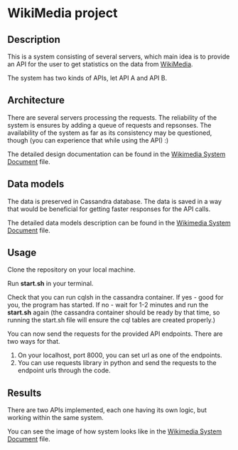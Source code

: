 # WikiMedia project

## **Description**

This is a system consisting of several servers, which main idea is to provide an API for the user to get statistics on the data from [WikiMedia](https://stream.wikimedia.org/v2/stream/page-create).

The system has two kinds of APIs, let API A and API B.

## **Architecture**

There are several servers processing the requests. The reliability of the system  is ensures by adding a queue of requests and repsonses.
The availability of the system as far as its consistency may be questioned, though (you can experience that while using the API) :)

The detailed design documentation can be found in the [Wikimedia System Document](https://github.com/linvieson/wikimedia-api/blob/develop/Wikimedia%20System%20Document.pdf) file.

## **Data models**

The data is preserved in Cassandra database. The data is saved in a way that would be beneficial for getting faster responses for the API calls.

The detailed data models description can be found in the [Wikimedia System Document](https://github.com/linvieson/wikimedia-api/blob/develop/Wikimedia%20System%20Document.pdf) file.

## **Usage**

Clone the repository on your local machine.

Run __start.sh__ in your terminal.

Check that you can run cqlsh in the cassandra container. If yes - good for you, the program has started. If no - wait for 1-2 minutes and run the __start.sh__ again (the cassandra container should be ready by that time, so running the start.sh file will ensure the cql tables are created properly.)

You can now send the requests for the provided API endpoints. There are two ways for that.

1. On your localhost, port 8000, you can set url as one of the endpoints.
2. You can use requests library in python and send the requests to the endpoint urls through the code.

## **Results**

There are two APIs implemented, each one having its own logic, but working within the same system.

You can see the image of how system looks like in the [Wikimedia System Document](https://github.com/linvieson/wikimedia-api/blob/develop/Wikimedia%20System%20Document.pdf) file.



